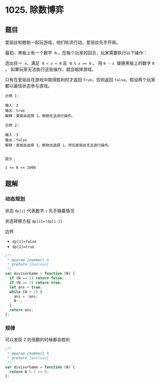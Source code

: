# 1025. 除数博弈

## 题目

爱丽丝和鲍勃一起玩游戏，他们轮流行动。爱丽丝先手开局。

最初，黑板上有一个数字  `N` 。在每个玩家的回合，玩家需要执行以下操作：

选出任一  `x`，满足  `0 < x < N` 且  `N % x == 0` 。
用 `N - x`  替换黑板上的数字 `N` 。
如果玩家无法执行这些操作，就会输掉游戏。

只有在爱丽丝在游戏中取得胜利时才返回 `True`，否则返回 `false`。假设两个玩家都以最佳状态参与游戏。

```
示例 1：

输入：2
输出：true
解释：爱丽丝选择 1，鲍勃无法进行操作。

示例 2：

输入：3
输出：false
解释：爱丽丝选择 1，鲍勃也选择 1，然后爱丽丝无法进行操作。
 

提示：

1 <= N <= 1000
```

## 题解

### 动态规划

状态 `dp[i]` 代表数字 `i` 先手输赢情况

状态转移方程 `dp[i]=!dp[i-1]`

边界

- `dp[1]=false`
- `dp[2]=true`

```JavaScript
/**
 * @param {number} N
 * @return {boolean}
 */
var divisorGame = function (N) {
  if (N == 1) return false;
  if (N == 2) return true;
  let ans = true;
  while (N > 2) {
    ans = !ans;
    N--;
  }
  return ans;
};

```

### 规律

可以发现 2 的倍数的时候都会胜利

```JavaScript
/**
 * @param {number} N
 * @return {boolean}
 */
var divisorGame = function (N) {
  return N % 2 == 0;
};

```
